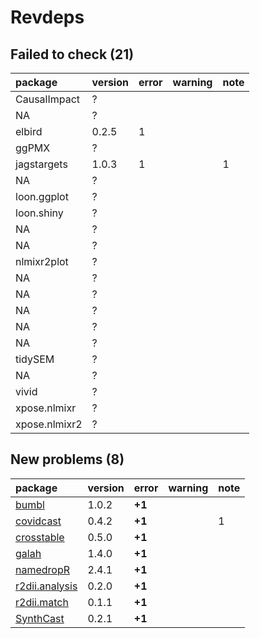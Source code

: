 # Revdeps

## Failed to check (21)

|package       |version |error |warning |note |
|:-------------|:-------|:-----|:-------|:----|
|CausalImpact  |?       |      |        |     |
|NA            |?       |      |        |     |
|elbird        |0.2.5   |1     |        |     |
|ggPMX         |?       |      |        |     |
|jagstargets   |1.0.3   |1     |        |1    |
|NA            |?       |      |        |     |
|loon.ggplot   |?       |      |        |     |
|loon.shiny    |?       |      |        |     |
|NA            |?       |      |        |     |
|NA            |?       |      |        |     |
|nlmixr2plot   |?       |      |        |     |
|NA            |?       |      |        |     |
|NA            |?       |      |        |     |
|NA            |?       |      |        |     |
|NA            |?       |      |        |     |
|NA            |?       |      |        |     |
|tidySEM       |?       |      |        |     |
|NA            |?       |      |        |     |
|vivid         |?       |      |        |     |
|xpose.nlmixr  |?       |      |        |     |
|xpose.nlmixr2 |?       |      |        |     |

## New problems (8)

|package        |version |error  |warning |note |
|:--------------|:-------|:------|:-------|:----|
|[bumbl](problems.md#bumbl)|1.0.2   |__+1__ |        |     |
|[covidcast](problems.md#covidcast)|0.4.2   |__+1__ |        |1    |
|[crosstable](problems.md#crosstable)|0.5.0   |__+1__ |        |     |
|[galah](problems.md#galah)|1.4.0   |__+1__ |        |     |
|[namedropR](problems.md#namedropr)|2.4.1   |__+1__ |        |     |
|[r2dii.analysis](problems.md#r2diianalysis)|0.2.0   |__+1__ |        |     |
|[r2dii.match](problems.md#r2diimatch)|0.1.1   |__+1__ |        |     |
|[SynthCast](problems.md#synthcast)|0.2.1   |__+1__ |        |     |

